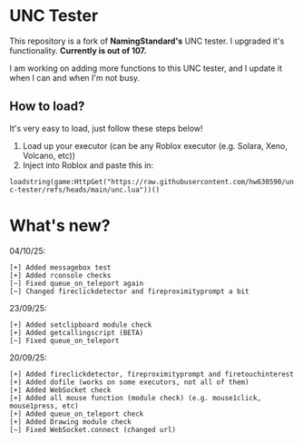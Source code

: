 # UNC Tester
This repository is a fork of **NamingStandard's** UNC tester. I upgraded it's functionality.
**Currently is out of 107.**

I am working on adding more functions to this UNC tester, and I update it when I can and when I'm not busy.

## How to load?
It's very easy to load, just follow these steps below!
1. Load up your executor (can be any Roblox executor (e.g. Solara, Xeno, Volcano, etc))
2. Inject into Roblox and paste this in:

`loadstring(game:HttpGet("https://raw.githubusercontent.com/hw630590/unc-tester/refs/heads/main/unc.lua"))()`

# What's new?
04/10/25:
```
[+] Added messagebox test
[+] Added rconsole checks
[~] Fixed queue_on_teleport again
[~] Changed fireclickdetector and fireproximityprompt a bit
```

23/09/25:
```
[+] Added setclipboard module check
[+] Added getcallingscript (BETA)
[~] Fixed queue_on_teleport
```

20/09/25:
```
[+] Added fireclickdetector, fireproximityprompt and firetouchinterest
[+] Added dofile (works on some executors, not all of them)
[+] Added WebSocket check
[+] Added all mouse function (module check) (e.g. mouse1click, mouse1press, etc)
[+] Added queue_on_teleport check
[+] Added Drawing module check
[~] Fixed WebSocket.connect (changed url)
```
